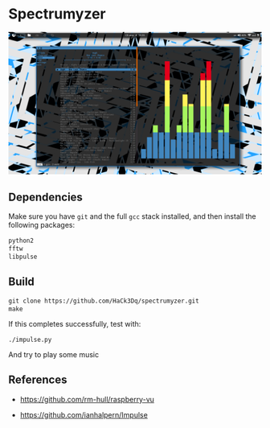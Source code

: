 Spectrumyzer
==============

<img src='scrot.png'>

Dependencies
--------------

Make sure you have `git` and the full `gcc` stack installed, and then install the following packages: 

```
python2
fftw
libpulse
```

Build
--------------

    git clone https://github.com/HaCk3Dq/spectrumyzer.git
    make

If this completes successfully, test with:

    ./impulse.py

And try to play some music

References
--------------
* https://github.com/rm-hull/raspberry-vu

* https://github.com/ianhalpern/Impulse